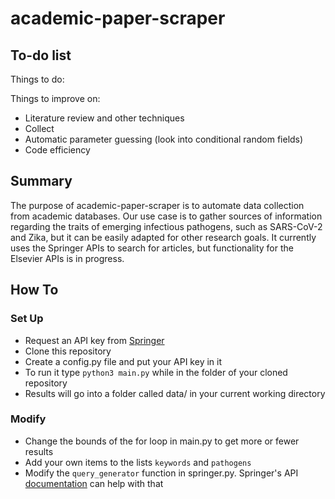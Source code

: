 # academic-paper-scraper

## To-do list
Things to do:

Things to improve on:
- Literature review and other techniques
- Collect
- Automatic parameter guessing (look into conditional random fields)
- Code efficiency

## Summary
The purpose of academic-paper-scraper is to automate data collection from
academic databases. Our use case is to gather sources of information regarding the traits
of emerging infectious pathogens, such as SARS-CoV-2 and Zika, but it 
can be easily adapted for other research goals. It currently uses the 
Springer APIs to search for articles, but functionality for the Elsevier 
APIs is in progress.

## How To
### Set Up
* Request an API key from [Springer](https://dev.springernature.com/)
* Clone this repository
* Create a config.py file and put your API key in it
* To run it type `python3 main.py` while in the folder of your cloned repository
* Results will go into a folder called data/ in your current working directory
### Modify
* Change the bounds of the for loop in main.py to get more or fewer results
* Add your own items to the lists `keywords` and `pathogens`
* Modify the `query_generator` function in springer.py. Springer's API
[documentation](https://dev.springernature.com/docs) can help with that
